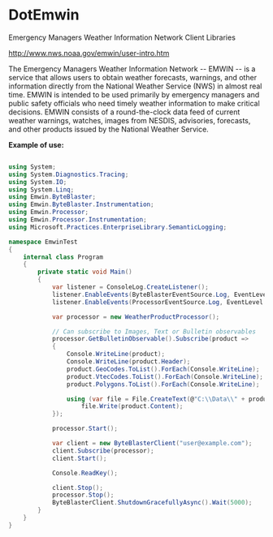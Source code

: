 # DotEmwin
Emergency Managers Weather Information Network Client Libraries

http://www.nws.noaa.gov/emwin/user-intro.htm

The Emergency Managers Weather Information Network -- EMWIN -- is a service that allows users to obtain weather
forecasts, warnings, and other information directly from the National Weather Service (NWS) in almost real time.
EMWIN is intended to be used primarily by emergency managers and public safety officials who need timely weather
information to make critical decisions. EMWIN consists of a round-the-clock data feed of current weather warnings,
watches, images from NESDIS, advisories, forecasts, and other products issued by the National Weather Service.

**Example of use:**

````csharp

using System;
using System.Diagnostics.Tracing;
using System.IO;
using System.Linq;
using Emwin.ByteBlaster;
using Emwin.ByteBlaster.Instrumentation;
using Emwin.Processor;
using Emwin.Processor.Instrumentation;
using Microsoft.Practices.EnterpriseLibrary.SemanticLogging;

namespace EmwinTest
{
    internal class Program
    {
        private static void Main()
        {
            var listener = ConsoleLog.CreateListener();
            listener.EnableEvents(ByteBlasterEventSource.Log, EventLevel.Verbose);
            listener.EnableEvents(ProcessorEventSource.Log, EventLevel.Verbose);

            var processor = new WeatherProductProcessor();

            // Can subscribe to Images, Text or Bulletin observables
            processor.GetBulletinObservable().Subscribe(product =>
            {
                Console.WriteLine(product);
                Console.WriteLine(product.Header);
                product.GeoCodes.ToList().ForEach(Console.WriteLine);
                product.VtecCodes.ToList().ForEach(Console.WriteLine);
                product.Polygons.ToList().ForEach(Console.WriteLine);

                using (var file = File.CreateText(@"C:\\Data\\" + product.Filename))
                    file.Write(product.Content);
            });

            processor.Start();

            var client = new ByteBlasterClient("user@example.com");
            client.Subscribe(processor);
            client.Start();

            Console.ReadKey();

            client.Stop();
            processor.Stop();
            ByteBlasterClient.ShutdownGracefullyAsync().Wait(5000);
        }
    }
}

````
